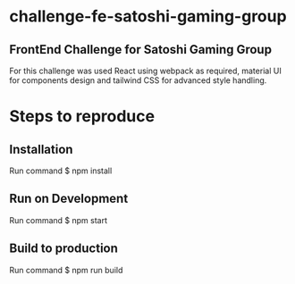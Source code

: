 # challenge-fe-satoshi-gaming-group
## FrontEnd Challenge for Satoshi Gaming Group
For this challenge was used React using webpack as required, material UI for components design and tailwind CSS for advanced style handling.

# Steps to reproduce
## Installation
Run command $ npm install
## Run on Development
Run command $ npm start
## Build to production
Run command $ npm run build
